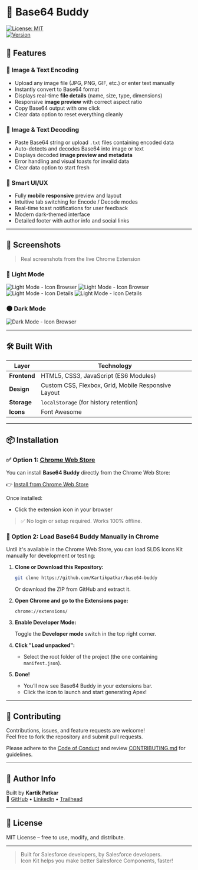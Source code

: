 # 🧩 Base64 Buddy

[![License: MIT](https://img.shields.io/badge/License-MIT-yellow.svg)](https://opensource.org/licenses/MIT)   
[![Version](https://img.shields.io/badge/Version-1.0.0-blue.svg)](https://github.com/Kartikpatkar/base64-buddy)   
<!-- [![Chrome Web Store](https://img.shields.io/chrome-web-store/v/ifliljlnfdnmagdgmomglfoimjcnpinb?label=Chrome%20Web%20Store&logo=google-chrome)](https://chromewebstore.google.com/detail/icons-kit-for-salesforce/pgjeeljfclipedfnlojjchmmilddiaje) -->

<!-- > **Tagline**: *Browse, preview, customize, and copy SLDS icons like a pro.* -->

<!-- ## ✨ Overview

**Icons Kit for Salesforce Developer** is a full-tab Chrome Extension built for Salesforce Admins, Developers, and Architects. It provides a lightning-fast, beautifully designed interface to explore the full SLDS icon set — including Utility, Standard, Action, Custom, and Doctype categories.

No more hunting down SVGs, guessing `icon-name`s, or fiddling with styling. With this tool, you can **instantly preview**, **customize**, and **copy** icons in LWC, Aura, or raw HTML/SVG formats.

--- -->

## 🚀 Features

### 🔹 Image & Text Encoding
- Upload any image file (JPG, PNG, GIF, etc.) or enter text manually  
- Instantly convert to Base64 format  
- Displays real-time **file details** (name, size, type, dimensions)  
- Responsive **image preview** with correct aspect ratio  
- Copy Base64 output with one click  
- Clear data option to reset everything cleanly

### 🔹 Image & Text Decoding
- Paste Base64 string or upload `.txt` files containing encoded data  
- Auto-detects and decodes Base64 into image or text  
- Displays decoded **image preview and metadata**  
- Error handling and visual toasts for invalid data  
- Clear data option to start fresh

### 🔹 Smart UI/UX
- Fully **mobile responsive** preview and layout  
- Intuitive tab switching for Encode / Decode modes  
- Real-time toast notifications for user feedback  
- Modern dark-themed interface  
- Detailed footer with author info and social links

---

## 📸 Screenshots

> Real screenshots from the live Chrome Extension

### 🔷 Light Mode

![Light Mode - Icon Browser](./assets/base64-buddy-encode.png)
![Light Mode - Icon Browser](./assets/base64-buddy-encode-file.png)
![Light Mode - Icon Details](./assets/base64-buddy-decode-view.png)
![Light Mode - Icon Details](./assets/base64-buddy-history-view.png)

### 🌑 Dark Mode

![Dark Mode - Icon Browser](./assets/base64-buddy-dark-theme-view.png)

---

## 🛠 Built With

| Layer | Technology |
|--------|-------------|
| **Frontend** | HTML5, CSS3, JavaScript (ES6 Modules) |
| **Design** | Custom CSS, Flexbox, Grid, Mobile Responsive Layout |
| **Storage** | `localStorage` (for history retention) |
| **Icons** | Font Awesome |

---

## 📦 Installation

### ✅ Option 1: [Chrome Web Store](#)

You can install **Base64 Buddy** directly from the Chrome Web Store:

👉 [Install from Chrome Web Store](https://chrome.google.com/webstore/detail/icons-kit-for-salesforce/pgjeeljfclipedfnlojjchmmilddiaje)

Once installed:
- Click the extension icon in your browser 

> ✅ No login or setup required. Works 100% offline.

### 🔧 Option 2: Load Base64 Buddy Manually in Chrome

Until it's available in the Chrome Web Store, you can load SLDS Icons Kit manually for development or testing:

1. **Clone or Download this Repository:**

   ```bash
   git clone https://github.com/Kartikpatkar/base64-buddy
   ```

   Or download the ZIP from GitHub and extract it.

2. **Open Chrome and go to the Extensions page:**

   ```
   chrome://extensions/
   ```

3. **Enable Developer Mode:**

   Toggle the **Developer mode** switch in the top right corner.

4. **Click "Load unpacked":**

   - Select the root folder of the project (the one containing `manifest.json`).

5. **Done!**

   - You’ll now see Base64 Buddy in your extensions bar.
   - Click the icon to launch and start generating Apex!

---

## 🤝 Contributing

Contributions, issues, and feature requests are welcome!  
Feel free to fork the repository and submit pull requests.

Please adhere to the [Code of Conduct](CODE_OF_CONDUCT.md) and review [CONTRIBUTING.md](CONTRIBUTING.md) for guidelines.

---

## 🧠 Author Info

Built by **Kartik Patkar**  
🔗 [GitHub](https://github.com/Kartikpatkar) • [LinkedIn](https://linkedin.com/in/kartik-patkar) • [Trailhead](https://www.salesforce.com/trailblazer/kpatkar1)

---

## 📜 License

MIT License – free to use, modify, and distribute.

---

> Built for Salesforce developers, by Salesforce developers.  
> Icon Kit helps you make better Salesforce Components, faster!